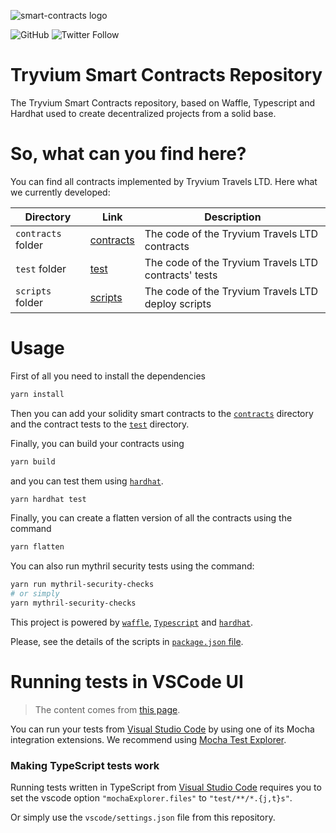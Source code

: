 ![smart-contracts logo](assets/logo.png)

![GitHub](https://img.shields.io/github/license/tryvium-travels/smart-contracts-development-template?style=flat-square)
![Twitter Follow](https://img.shields.io/twitter/follow/tryviumtravels?style=social)

# Tryvium Smart Contracts Repository

The Tryvium Smart Contracts repository, based on Waffle, Typescript and Hardhat used to create decentralized projects from a solid base.

# So, what can you find here?

You can find all contracts implemented by Tryvium Travels LTD. Here what we currently developed:

| Directory          | Link      | Description              |
|--------------------|-----------|--------------------------|
| `contracts` folder | [contracts](./contracts) | The code of the Tryvium Travels LTD contracts |
| `test` folder | [test](./test) | The code of the Tryvium Travels LTD contracts' tests |
| `scripts` folder | [scripts](./scripts) | The code of the Tryvium Travels LTD deploy scripts |

# Usage

First of all you need to install the dependencies

``` bash
yarn install
```

Then you can add your solidity smart contracts to the [`contracts`](./contracts) directory and the contract tests to the [`test`](./test) directory.

Finally, you can build your contracts using

``` bash
yarn build
```

and you can test them using [`hardhat`](https://hardhat.org/guides/waffle-testing.html).

``` bash
yarn hardhat test
```

Finally, you can create a flatten version of all the contracts using the command

``` bash 
yarn flatten
```

You can also run mythril security tests using the command:

``` bash
yarn run mythril-security-checks
# or simply
yarn mythril-security-checks
```

This project is powered by [`waffle`](https://getwaffle.io), [`Typescript`](https://www.typescriptlang.org) and [`hardhat`](https://hardhat.org).

Please, see the details of the scripts in [`package.json` file](package.json).

# Running tests in VSCode UI

> The content comes from [this page](https://hardhat.org/guides/vscode-tests.html).

You can run your tests from [Visual Studio Code](https://code.visualstudio.com) by using one of its Mocha integration extensions. We recommend using [Mocha Test Explorer](https://marketplace.visualstudio.com/items?itemName=hbenl.vscode-mocha-test-adapter).

### Making TypeScript tests work

Running tests written in TypeScript from [Visual Studio Code](https://code.visualstudio.com) requires you to set the vscode option `"mochaExplorer.files"` to `"test/**/*.{j,t}s"`.

Or simply use the `vscode/settings.json` file from this repository.
